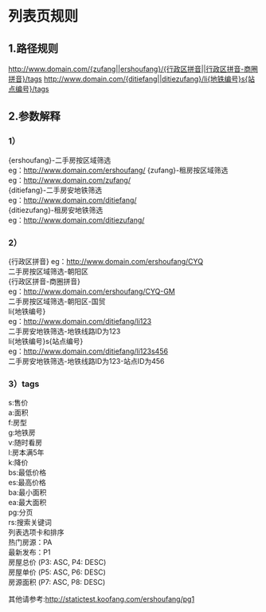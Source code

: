 
# 列表页规则 

## 1.路径规则
http://www.domain.com/{zufang||ershoufang}/{行政区拼音||行政区拼音-商圈拼音}/tags 
http://www.domain.com/{ditiefang||ditiezufang}/li{地铁编号}s{站点编号}/tags 
## 2.参数解释 
### 1）
{ershoufang}-二手房按区域筛选   
eg：http://www.domain.com/ershoufang/ 
{zufang}-租房按区域筛选   
eg：http://www.domain.com/zufang/    
{ditiefang}-二手房安地铁筛选  
eg：http://www.domain.com/ditiefang/  
{ditiezufang}-租房安地铁筛选  
eg：http://www.domain.com/ditiezufang/  
### 2）
{行政区拼音} 
eg：http://www.domain.com/ershoufang/CYQ  
    二手房按区域筛选-朝阳区  
{行政区拼音-商圈拼音}  
eg：http://www.domain.com/ershoufang/CYQ-GM   
    二手房按区域筛选-朝阳区-国贸  
li{地铁编号}  
eg：http://www.domain.com/ditiefang/li123  
   二手房安地铁筛选-地铁线路ID为123  
li{地铁编号}s{站点编号}  
eg：http://www.domain.com/ditiefang/li123s456  
   二手房安地铁筛选-地铁线路ID为123-站点ID为456  
### 3）tags
s:售价  
a:面积  
f:房型  
g:地铁房  
v:随时看房 <br />
l:房本满5年         
k:降价          
bs:最低价格            
es:最高价格            
ba:最小面积            
ea:最大面积            
pg:分页            
rs:搜索关键词             
列表选项卡和排序             
热门房源：PA  
最新发布：P1   
房屋总价 (P3: ASC, P4: DESC)  
房屋单价 (P5: ASC, P6: DESC)  
房源面积 (P7: ASC, P8: DESC) 

其他请参考:http://statictest.koofang.com/ershoufang/pg1 
